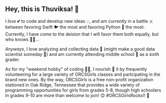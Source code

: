 ## Hey, this is Thuviksa! 👋

I *love* 💕 to code and develop new ideas 💡, and am currently in a battle ⚔️ between favoring Swift 🐦 the most and favoring Python 🐍 the most. Currently, I have come to the deision that I will favor them both equally, but who knows 🤷‍♀️...

*Anyways*, I love analyzing and collecting data 📑 (might make a good data scientist someday 🤔) and am currently attending middle school 🏫 as a sixth grader.

As for my "weekend hobby" of coding 👩‍💻, I nourish 🌱 it by frequently volunteering for a large variety of ORCSGirls classes and partcipating in the brand new ones. By the way, ORCSGirls is a free non-profit organization stationed in Oak Ridge, Tennessee that provides a wide variety of programming opportunities for girls from grades 5-8, though high schoolers in grades 9-10 are more than welcome to join! 😊
#ORCSGirlsRocks!! 🥳
